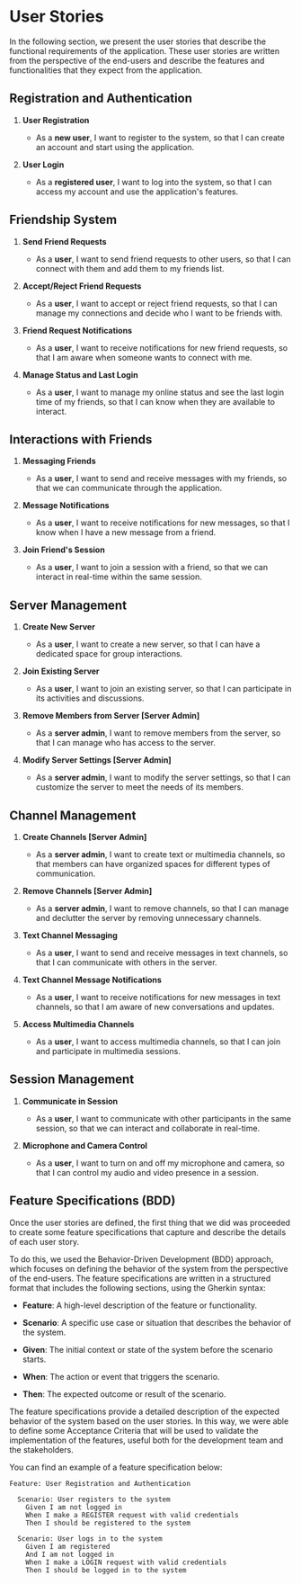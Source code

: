 # User Stories

In the following section, we present the user stories that describe the functional requirements of the application. These user stories are written from the perspective of the end-users and describe the features and functionalities that they expect from the application.

## Registration and Authentication

1. **User Registration**
    - As a **new user**, I want to register to the system, so that I can create an account and start using the application.

2. **User Login**
    - As a **registered user**, I want to log into the system, so that I can access my account and use the application's features.

## Friendship System

1. **Send Friend Requests**
    - As a **user**, I want to send friend requests to other users, so that I can connect with them and add them to my friends list.

2. **Accept/Reject Friend Requests**
    - As a **user**, I want to accept or reject friend requests, so that I can manage my connections and decide who I want to be friends with.

3. **Friend Request Notifications**
    - As a **user**, I want to receive notifications for new friend requests, so that I am aware when someone wants to connect with me.

4. **Manage Status and Last Login**
    - As a **user**, I want to manage my online status and see the last login time of my friends, so that I can know when they are available to interact.

## Interactions with Friends

1. **Messaging Friends**
    - As a **user**, I want to send and receive messages with my friends, so that we can communicate through the application.

2. **Message Notifications**
    - As a **user**, I want to receive notifications for new messages, so that I know when I have a new message from a friend.

3. **Join Friend's Session**
    - As a **user**, I want to join a session with a friend, so that we can interact in real-time within the same session.

## Server Management

1. **Create New Server**
    - As a **user**, I want to create a new server, so that I can have a dedicated space for group interactions.

2. **Join Existing Server**
    - As a **user**, I want to join an existing server, so that I can participate in its activities and discussions.

3. **Remove Members from Server [Server Admin]**
    - As a **server admin**, I want to remove members from the server, so that I can manage who has access to the server.

4. **Modify Server Settings [Server Admin]**
    - As a **server admin**, I want to modify the server settings, so that I can customize the server to meet the needs of its members.

## Channel Management

1. **Create Channels [Server Admin]**
    - As a **server admin**, I want to create text or multimedia channels, so that members can have organized spaces for different types of communication.

2. **Remove Channels [Server Admin]**
    - As a **server admin**, I want to remove channels, so that I can manage and declutter the server by removing unnecessary channels.

3. **Text Channel Messaging**
    - As a **user**, I want to send and receive messages in text channels, so that I can communicate with others in the server.

4. **Text Channel Message Notifications**
    - As a **user**, I want to receive notifications for new messages in text channels, so that I am aware of new conversations and updates.

5. **Access Multimedia Channels**
    - As a **user**, I want to access multimedia channels, so that I can join and participate in multimedia sessions.

## Session Management

1. **Communicate in Session**
    - As a **user**, I want to communicate with other participants in the same session, so that we can interact and collaborate in real-time.

2. **Microphone and Camera Control**
    - As a **user**, I want to turn on and off my microphone and camera, so that I can control my audio and video presence in a session.


## Feature Specifications (BDD)

Once the user stories are defined, the first thing that we did was proceeded to create some feature specifications that capture and describe the details of each user story. 

To do this, we used the Behavior-Driven Development (BDD) approach, which focuses on defining the behavior of the system from the perspective of the end-users. The feature specifications are written in a structured format that includes the following sections, using the Gherkin syntax:

- **Feature**: A high-level description of the feature or functionality.

- **Scenario**: A specific use case or situation that describes the behavior of the system.

- **Given**: The initial context or state of the system before the scenario starts.

- **When**: The action or event that triggers the scenario.

- **Then**: The expected outcome or result of the scenario.

The feature specifications provide a detailed description of the expected behavior of the system based on the user stories.
In this way, we were able to define some Acceptance Criteria that will be used to validate the implementation of the features, useful both for the development team and the stakeholders.

You can find an example of a feature specification below:

```gherkin
Feature: User Registration and Authentication

  Scenario: User registers to the system
    Given I am not logged in
    When I make a REGISTER request with valid credentials
    Then I should be registered to the system

  Scenario: User logs in to the system
    Given I am registered
    And I am not logged in
    When I make a LOGIN request with valid credentials
    Then I should be logged in to the system
```